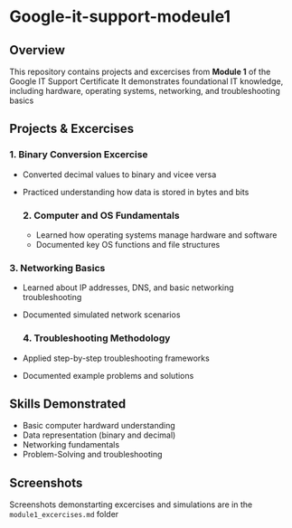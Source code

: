 # Google-it-support-modeule1
## Overview
This repository contains projects and excercises from **Module 1** of the Google IT Support Certificate
It demonstrates foundational IT knowledge, including hardware, operating systems, networking, and troubleshooting basics

## Projects & Excercises

### 1. Binary Conversion Excercise
- Converted decimal values to binary and vicee versa
- Practiced understanding how data is stored in bytes and bits

  ### 2. Computer and OS Fundamentals
  - Learned how operating systems manage hardware and software
  - Documented key OS functions and file structures

### 3. Networking Basics
- Learned about IP addresses, DNS, and basic networking troubleshooting
- Documented simulated network scenarios

  ### 4. Troubleshooting Methodology
- Applied step-by-step troubleshooting frameworks
- Documented example problems and solutions

## Skills Demonstrated
- Basic computer hardward understanding
- Data representation (binary and decimal) 
- Networking fundamentals
- Problem-Solving and troubleshooting

 ## Screenshots
 Screenshots demonstarting excercises and simulations are in the `module1_excercises.md` folder 
